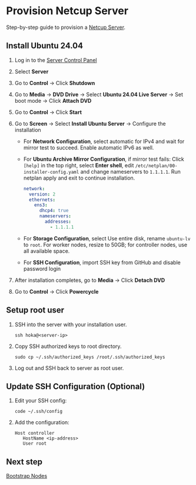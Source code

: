 # Provision Netcup Server

Step-by-step guide to provision a [Netcup Server](https://www.netcup.com/en/).

## Install Ubuntu 24.04

1. Log in to the [Server Control Panel](https://www.servercontrolpanel.de/)
2. Select **Server**
3. Go to **Control** -> Click **Shutdown**
4. Go to **Media** -> **DVD Drive** -> Select **Ubuntu 24.04 Live Server** ->
   Set boot mode -> Click **Attach DVD**
5. Go to **Control** -> Click **Start**
6. Go to **Screen** -> Select **Install Ubuntu Server** -> Configure the
   installation

   - For **Network Configuration**, select automatic for IPv4 and wait for
     mirror test to succeed. Enable automatic IPv6 as well.
   - For **Ubuntu Archive Mirror Configuration**, if mirror test fails: Click
     `[help]` in the top right, select **Enter shell**, edit
     `/etc/netplan/00-installer-config.yaml` and change nameservers to
     `1.1.1.1`. Run netplan apply and exit to continue installation.

     ```yaml
     network:
       version: 2
       ethernets:
         ens3:
           dhcp4: true
           nameservers:
             addresses:
               - 1.1.1.1
     ```

   - For **Storage Configuration**, select Use entire disk, rename `ubuntu-lv`
     to `root`. For worker nodes, resize to 50GB; for controller nodes, use all
     available space.
   - For **SSH Configuration**, import SSH key from GitHub and disable password
     login

7. After installation completes, go to **Media** -> Click **Detach DVD**
8. Go to **Control** -> Click **Powercycle**

## Setup root user

1. SSH into the server with your installation user.

   ```shell
   ssh hoka@<server-ip>
   ```

2. Copy SSH authorized keys to root directory.

   ```shell
   sudo cp ~/.ssh/authorized_keys /root/.ssh/authorized_keys
   ```

3. Log out and SSH back to server as root user.

## Update SSH Configuration (Optional)

1. Edit your SSH config:

   ```shell
   code ~/.ssh/config
   ```

2. Add the configuration:

   ```
   Host controller
      HostName <ip-address>
      User root
   ```

## Next step

[Bootstrap Nodes](./bootstrap-nodes.md)
